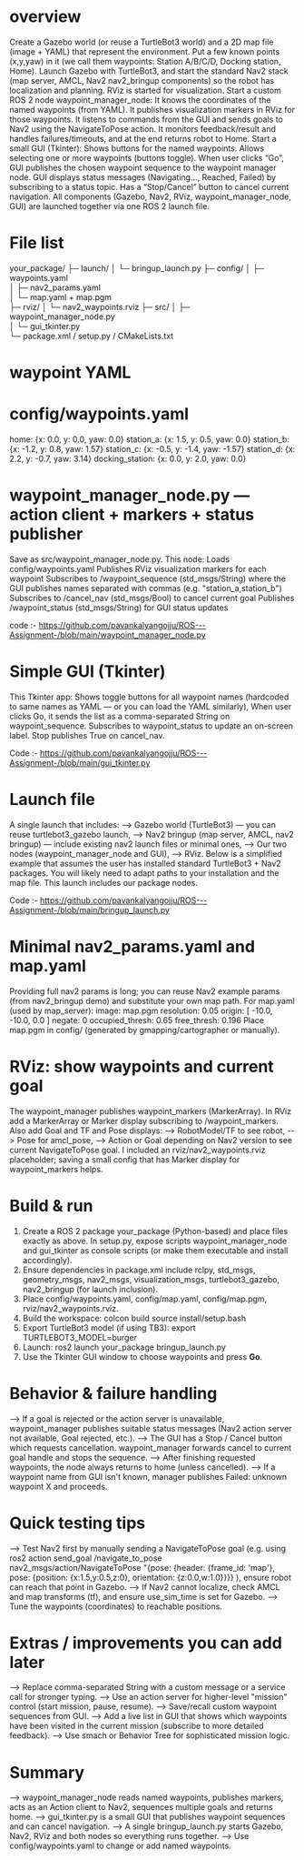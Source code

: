 # overview
Create a Gazebo world (or reuse a TurtleBot3 world) and a 2D map file (image + YAML) that represent the environment. Put a few known points (x,y,yaw) in it (we call them waypoints: Station A/B/C/D, Docking station, Home).
Launch Gazebo with TurtleBot3, and start the standard Nav2 stack (map server, AMCL, Nav2 nav2_bringup components) so the robot has localization and planning. RViz is started for visualization.
Start a custom ROS 2 node waypoint_manager_node:
It knows the coordinates of the named waypoints (from YAML).
It publishes visualization markers in RViz for those waypoints.
It listens to commands from the GUI and sends goals to Nav2 using the NavigateToPose action.
It monitors feedback/result and handles failures/timeouts, and at the end returns robot to Home.
Start a small GUI (Tkinter):
Shows buttons for the named waypoints.
Allows selecting one or more waypoints (buttons toggle).
When user clicks “Go”, GUI publishes the chosen waypoint sequence to the waypoint manager node.
GUI displays status messages (Navigating…, Reached, Failed) by subscribing to a status topic.
Has a “Stop/Cancel” button to cancel current navigation.
All components (Gazebo, Nav2, RViz, waypoint_manager_node, GUI) are launched together via one ROS 2 launch file.

# File list
your_package/
├─ launch/
│  └─ bringup_launch.py
├─ config/
│  ├─ waypoints.yaml                   
│  ├─ nav2_params.yaml                 
│  └─ map.yaml + map.pgm               
├─ rviz/
│  └─ nav2_waypoints.rviz
├─ src/
│  ├─ waypoint_manager_node.py         
│  └─ gui_tkinter.py                   
└─ package.xml / setup.py / CMakeLists.txt

# waypoint YAML
# config/waypoints.yaml
home:   {x: 0.0,  y: 0.0,  yaw: 0.0}
station_a: {x: 1.5,  y: 0.5,  yaw: 0.0}
station_b: {x: -1.2, y: 0.8,  yaw: 1.57}
station_c: {x: -0.5, y: -1.4, yaw: -1.57}
station_d: {x: 2.2,  y: -0.7, yaw: 3.14}
docking_station: {x: 0.0, y: 2.0, yaw: 0.0}

# waypoint_manager_node.py — action client + markers + status publisher
Save as src/waypoint_manager_node.py. This node:
Loads config/waypoints.yaml
Publishes RViz visualization markers for each waypoint
Subscribes to /waypoint_sequence (std_msgs/String) where the GUI publishes names separated with commas (e.g. "station_a,station_b")
Subscribes to /cancel_nav (std_msgs/Bool) to cancel current goal
Publishes /waypoint_status (std_msgs/String) for GUI status updates

code :- https://github.com/pavankalyangojju/ROS---Assignment-/blob/main/waypoint_manager_node.py

# Simple GUI (Tkinter)
This Tkinter app:
Shows toggle buttons for all waypoint names (hardcoded to same names as YAML — or you can load the YAML similarly),
When user clicks Go, it sends the list as a comma-separated String on waypoint_sequence.
Subscribes to waypoint_status to update an on-screen label.
Stop publishes True on cancel_nav.

Code :- https://github.com/pavankalyangojju/ROS---Assignment-/blob/main/gui_tkinter.py

# Launch file
A single launch that includes:
--> Gazebo world (TurtleBot3) — you can reuse turtlebot3_gazebo launch,
--> Nav2 bringup (map server, AMCL, nav2 bringup) — include existing nav2 launch files or minimal ones,
--> Our two nodes (waypoint_manager_node and GUI),
--> RViz.
Below is a simplified example that assumes the user has installed standard TurtleBot3 + Nav2 packages. You will likely need to adapt paths to your installation and the map file. This launch includes our package nodes.

Code :- https://github.com/pavankalyangojju/ROS---Assignment-/blob/main/bringup_launch.py

# Minimal nav2_params.yaml and map.yaml
Providing full nav2 params is long; you can reuse Nav2 example params (from nav2_bringup demo) and substitute your own map path. For map.yaml (used by map_server):
image: map.pgm
resolution: 0.05
origin: [ -10.0, -10.0, 0.0 ]
negate: 0
occupied_thresh: 0.65
free_thresh: 0.196
Place map.pgm in config/ (generated by gmapping/cartographer or manually).

# RViz: show waypoints and current goal
The waypoint_manager publishes waypoint_markers (MarkerArray). In RViz add a MarkerArray or Marker display subscribing to /waypoint_markers.
Also add Goal and TF and Pose displays:
--> RobotModel/TF to see robot,
--> Pose for amcl_pose,
--> Action or Goal depending on Nav2 version to see current NavigateToPose goal.
I included an rviz/nav2_waypoints.rviz placeholder; saving a small config that has Marker display for waypoint_markers helps.

# Build & run
1. Create a ROS 2 package your_package (Python-based) and place files exactly as above. In setup.py, expose scripts waypoint_manager_node and gui_tkinter as console scripts (or make them executable and install accordingly).
2. Ensure dependencies in package.xml include rclpy, std_msgs, geometry_msgs, nav2_msgs, visualization_msgs, turtlebot3_gazebo, nav2_bringup (for launch inclusion).
3. Place config/waypoints.yaml, config/map.yaml, config/map.pgm, rviz/nav2_waypoints.rviz.
4. Build the workspace:
   colcon build
   source install/setup.bash
5. Export TurtleBot3 model (if using TB3):
   export TURTLEBOT3_MODEL=burger
6. Launch:
   ros2 launch your_package bringup_launch.py
7. Use the Tkinter GUI window to choose waypoints and press **Go**.

# Behavior & failure handling
--> If a goal is rejected or the action server is unavailable, waypoint_manager publishes suitable status messages (Nav2 action server not available, Goal rejected, etc.).
--> The GUI has a Stop / Cancel button which requests cancellation. waypoint_manager forwards cancel to current goal handle and stops the sequence.
--> After finishing requested waypoints, the node always returns to home (unless cancelled).
--> If a waypoint name from GUI isn't known, manager publishes Failed: unknown waypoint X and proceeds.
# Quick testing tips
--> Test Nav2 first by manually sending a NavigateToPose goal (e.g. using ros2 action send_goal /navigate_to_pose nav2_msgs/action/NavigateToPose "{pose: {header: {frame_id: 'map'}, pose: {position: {x:1.5,y:0.5,z:0}, orientation: {z:0.0,w:1.0}}}} ), ensure robot can reach that point in Gazebo.
--> If Nav2 cannot localize, check AMCL and map transforms (tf), and ensure use_sim_time is set for Gazebo.
--> Tune the waypoints (coordinates) to reachable positions.

# Extras / improvements you can add later
--> Replace comma-separated String with a custom message or a service call for stronger typing.
--> Use an action server for higher-level "mission" control (start mission, pause, resume).
--> Save/recall custom waypoint sequences from GUI.
--> Add a live list in GUI that shows which waypoints have been visited in the current mission (subscribe to more detailed feedback).
--> Use smach or Behavior Tree for sophisticated mission logic.

# Summary
--> waypoint_manager_node reads named waypoints, publishes markers, acts as an Action client to Nav2, sequences multiple goals and returns home.
--> gui_tkinter.py is a small GUI that publishes waypoint sequences and can cancel navigation.
--> A single bringup_launch.py starts Gazebo, Nav2, RViz and both nodes so everything runs together.
--> Use config/waypoints.yaml to change or add named waypoints.
